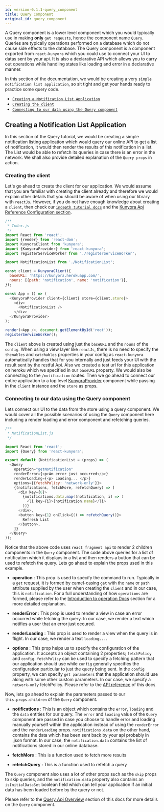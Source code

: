 ```yaml
---
id: version-0.1.1-query_component
title: Query Component
original_id: query_component
---
```


A Query component is a lower level component which you would typically use in making **only** `get reqeusts`, hence the component name `Query`. Queries are typically operations performed on a database which do not cause side effects to the database. The Query component is a component exported from `react-kunyora` which you could use to connect your UI to datas sent by your api. It is also a declarative API which allows you to carry out operations while handling states like loading and error in a declarative manner.

In this section of the documentation, we would be creating a very `simple notification list application`, so sit tight and get your hands ready to practice some query code.

* [`Creating a Notification List Application`](query_component.md#creating-a-notification-list-application)
* [`Creating the client`](query_component.md#creating-the-client)
* [`Connecting to our data using the Query component`](query_component.md#connecting-to-our-data-using-the-query-component)

## Creating a Notification List Application

In this section of the Query tutorial, we would be creating a simple notification listing application which would query our online API to get a list of notification, it would then render the results of this notification in a list. The List would be able to refetch its queries in case there is an error in the network. We shall also provide detailed explanation of the `Query props` in action.

### **Creating the client**

Let's go ahead to create the client for our application. We would assume that you are familiar with creating the client already and therefore we would explain other details that you should be aware of when using our library with `reactJs`. However, if you do not have enough knowledge about creating a `client`, then check our [`indepth tutorial docs`](kunyora_tutorial.md) and the [Kunyora Api Reference Configuration section](kunyora_api_reference.md#client-configration).

```javascript
/**
 * Index.js
 */
import React from 'react';
import {render} from 'react-dom';
import KunyoraClient from 'kunyora';
import {KunyoraProvider} from 'react-kunyora';
import registerServiceWorker from './registerServiceWorker';

import NotificationList from './NotificationList';

const client = KunyoraClient({
  baseURL: 'https://kunyora.herokuapp.com/',
  nouns: [{path: 'notification', name: 'notification'}],
});

const App = () => (
  <KunyoraProvider client={client} store={client.store}>
    <div>
      <NotificationList />
    </div>
  </KunyoraProvider>
);

render(<App />, document.getElementById('root'));
registerServiceWorker();
```

The `client` above is created using just the `baseURL` and the `nouns` of the `config`. When using a view layer like `reactJs`, there is no need to specify the `thenables` and `catchables` properties in your config as `react-kunyora` automatically handles that for you internally and just feeds your UI with the result sent by the restful Api. Also we created a test url for this application on heroku which we specified in our `baseURL` property. We would also be connecting to the `/notification` routes. Then we go ahead to connect our entire application to a top level [KunyoraProvider](kunyora_provider_component.md) component while passing in the `client` instance and the `store` as props.

### **Connecting to our data using the Query component**

Lets connect our UI to the data from the store using a query component. We would cover all the possible scenarios of using the `Query` component here including a render loading and error component and refetching queries.

```javascript
/**
 * NotificationList.js
 */

import React from 'react';
import {Query} from 'react-kunyora';

export default (NotificationList = (props) => (
  <Query
    operation="getNotification"
    renderError={<p>An error just occurred</p>}
    renderLoading={<p> Loading... </p>}
    options={{fetchPolicy: 'network-only'}}>
    {(notifications, fetchMore, refetchQuery) => [
      <div key={0}>
        {notifications.data.map((notification, i) => (
          <li key={i}>{notification.name}</li>
        ))}
      </div>,
      <button key={1} onClick={() => refetchQuery()}>
        Refresh List
      </button>,
    ]}
  </Query>
));
```

Notice that the above code uses `react fragment api` to render 2 children components in the `Query` component. The code above queries for a list of notification which it displays in a list and then renders a button that can be used to refetch the query. Lets go ahead to explain the props used in this example.

* **operation** : This prop is used to specify the command to run. Typically in a `get` request, it is formed by camel-casing `get` with the `name` or `path` attribute supplied by the user when creating the `client` and in our case, this is `notification`. For a full understanding of how `operations` are formed, please refer to the [Introduction to operation Docs](introduction_to_operation.md) section for a more detailed explanation.

* **renderError** : This prop is used to render a view in case an error occurred while fetching the query. In our case, we render a text which notifies a user that an error just occured.

* **renderLoading** : This prop is used to render a view when the query is in flight. In our case, we render a text `loading...`.

* **options** : This prop helps us to specify the configuration of the application. It accepts an object containing 2 properties; `fetchPolicy` and `config`. `fetchPolicy` can be used to specify a fetching pattern that our application should use while `config` generally specifies the configuration particular to just the query being sent. In the `config` property, we can specify `get parameters` that the application should use along with some other custom parameters. In our case, we specify a `network-only` fetchPolicy. Please refer to the [API reference](query_component_api_overview.md) of this docs.

Now, lets go ahead to explain the parameters passed to our `this.props.children` of the `Query` component.

* **notifications** : This is an object which contains the `error`, `loading` and the `data` entities for our query. The `error` and `loading` value of the `Query` component are passed in case you choose to handle error and loading manually yourself within the application instead of using the `renderError` and the `renderLoading` props. `notifications.data` on the other hand, contains the data which has been sent back by your api probably in .json format. In our case, the `notification.data` contains the list of notifications stored in our online database.

* **fetchMore** : This is a function used to fetch more results

* **refetchQuery** : This is a function used to refetch a query

The `Query` component also uses a lot of other props such as the `skip` props to skip queries, and the `notification.data` property also contains an `isInitialDataSet` boolean field which can tell your application if an initial data has been loaded before by the query or not.

Please refer to the [Query Api Overview](query_component_api_overview.md) section of this docs for more details on the `Query` component.
